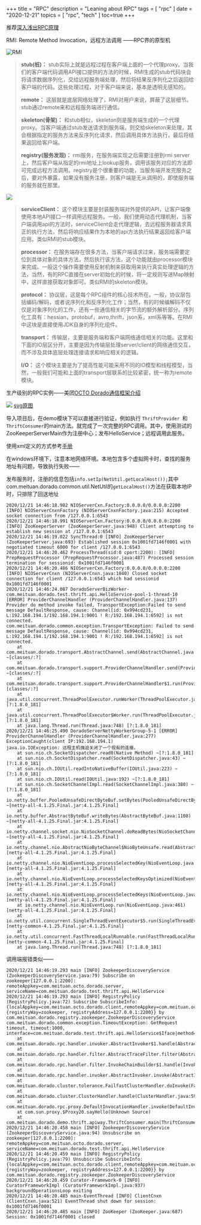 +++
title = "RPC"
description = "Leaning about RPC"
tags = [
    "rpc"
]
date = "2020-12-21"
topics = [
    "rpc",
    "tech"
]
toc=true
+++


推荐[深入浅出RPC原理](https://ketao1989.github.io/2016/12/10/rpc-theory-in-action/#%E9%80%9A%E7%94%A8rpc%E6%9E%B6%E6%9E%84) 

RMI: Remote Method Invocation，远程方法调用 ——RPC界的原型机

![RMI](https://upload-images.jianshu.io/upload_images/3296949-68c8a9173348f901.png?imageMogr2/auto-orient/strip%7CimageView2/2/w/1240)

>**stub(桩)：** stub实际上就是远程过程在客户端上面的一个代理proxy。当我们的客户端代码调用API接口提供的方法的时候，RMI生成的stub代码块会将请求数据序列化，交给远程服务端处理，然后将结果反序列化之后返回给客户端的代码。这些处理过程，对于客户端来说，基本是透明无感知的。
>
>**remote：** 这层就是底层网络处理了，RMI对用户来说，屏蔽了这层细节。stub通过remote来和远程服务端进行通信。
>
>**skeleton(骨架)：** 和stub相似，skeleton则是服务端生成的一个代理proxy。当客户端通过stub发送请求到服务端，则交给skeleton来处理，其会根据指定的服务方法来反序列化请求，然后调用具体方法执行，最后将结果返回给客户端。
>
>**registry(服务发现)：** rmi服务，在服务端实现之后需要注册到rmi server上，然后客户端从指定的rmi地址上lookup服务，调用该服务对应的方法即可完成远程方法调用。registry是个很重要的功能，当服务端开发完服务之后，要对外暴露，如果没有服务注册，则客户端是无从调用的，即使服务端的服务就在那里。

![](https://upload-images.jianshu.io/upload_images/3296949-4fd6050485200f02.png?imageMogr2/auto-orient/strip%7CimageView2/2/w/1240)

>**serviceClient：** 这个模块主要是封装服务端对外提供的API，让客户端像使用本地API接口一样调用远程服务。一般，我们使用动态代理机制，当客户端调用api的方法时，serviceClient会走代理逻辑，去远程服务器请求真正的执行方法，然后将响应结果作为本地的api方法执行结果返回给客户端应用。类似RMI的stub模块。
>
>**processor：** 在服务端存在很多方法，当客户端请求过来，服务端需要定位到具体对象的具体方法，然后执行该方法，这个功能就由processor模块来完成。一般这个操作需要使用反射机制来获取用来执行真实处理逻辑的方法，当然，有的RPC直接在server初始化的时候，将一定规则写进Map映射中，这样直接获取对象即可。类似RMI的skeleton模块。
>
>**protocol：** 协议层，这是每个RPC组件的核心技术所在。一般，协议层包括编码/解码，或者说序列化和反序列化工作；当然，有的时候编解码不仅仅是对象序列化的工作，还有一些通信相关的字节流的额外解析部分。序列化工具有：hessian，protobuf，avro,thrift，json系，xml系等等。在RMI中这块是直接使用JDK自身的序列化组件。
>
>**transport：** 传输层，主要是服务端和客户端网络通信相关的功能。这里和下面的IO层区分开，主要是因为传输层处理server/client的网络通信交互，而不涉及具体底层处理连接请求和响应相关的逻辑。
>
>**I/O：** 这个模块主要是为了提高性能可能采用不同的IO模型和线程模型，当然，一般我们可能和上面的transport层联系的比较紧密，统一称为remote模块。

生产级别的RPC实例——美团[OCTO Dorado通信框架介绍](https://github.com/Meituan-Dianping/octo-rpc/wiki/OCTO-Dorado%E9%80%9A%E4%BF%A1%E6%A1%86%E6%9E%B6%E4%BB%8B%E7%BB%8D)

![](https://upload-images.jianshu.io/upload_images/3296949-a5b8f904d051b180.png?imageMogr2/auto-orient/strip%7CimageView2/2/w/1240)
[svg原图](https://raw.githubusercontent.com/Meituan-Dianping/octo-rpc/master/dorado/dorado-doc/img/FrameworkDesign.svg)

导入项目后，在demo模块下可以直接进行验证，例如执行 `ThriftProvider `和`ThriftConsumer`的main方法。就完成了一次完整的RPC调用。其中，使用测试的ZooKeeperServerMain作为注册中心；发布HelloService；远程调用此服务。

使用xml定义的方式参考[手册](https://github.com/Meituan-Dianping/octo-rpc/blob/master/dorado/dorado-doc/Manual.md)


在windows环境下，注意本地网络环境。本地包含多个虚拟网卡时，查找的服务地址有问题，导致执行失败——

发布服务时，注册的信息包括`info.setIp(NetUtil.getLocalHost());`其中com.meituan.dorado.common.util.NetUtil的`getLocalHost()`方法在获取本地IP时，只排除了回送地址

```
2020/12/21 14:46:18.982 NIOServerCxn.Factory:0.0.0.0/0.0.0.0:2200 [INFO] NIOServerCnxnFactory (NIOServerCnxnFactory.java:215) Accepted socket connection from /127.0.0.1:6543
2020/12/21 14:46:18.991 NIOServerCxn.Factory:0.0.0.0/0.0.0.0:2200 [INFO] ZooKeeperServer (ZooKeeperServer.java:948) Client attempting to establish new session at /127.0.0.1:6543
2020/12/21 14:46:19.022 SyncThread:0 [INFO] ZooKeeperServer (ZooKeeperServer.java:693) Established session 0x1001fd7146f0001 with negotiated timeout 6000 for client /127.0.0.1:6543
2020/12/21 14:46:20.462 ProcessThread(sid:0 cport:2200): [INFO] PrepRequestProcessor (PrepRequestProcessor.java:487) Processed session termination for sessionid: 0x1001fd7146f0001
2020/12/21 14:46:20.486 NIOServerCxn.Factory:0.0.0.0/0.0.0.0:2200 [INFO] NIOServerCnxn (NIOServerCnxn.java:1040) Closed socket connection for client /127.0.0.1:6543 which had sessionid 0x1001fd7146f0001
2020/12/21 14:46:24.087 DoradoServerBizWorker-com.meituan.dorado.test.thrift.api.HelloService-pool-1-thread-10 [ERROR] ProviderChannelHandler (ProviderChannelHandler.java:137) Provider do method invoke failed, TransportException:Failed to send message DefaultResponse, cause: Channel[id: 0x994cd231, L:192.168.194.1/192.168.194.1:9001 ! R:/192.168.194.1:6592] is not connected.
com.meituan.dorado.common.exception.TransportException: Failed to send message DefaultResponse, cause: Channel[id: 0x994cd231, L:192.168.194.1/192.168.194.1:9001 ! R:/192.168.194.1:6592] is not connected.
	at com.meituan.dorado.transport.AbstractChannel.send(AbstractChannel.java:37) ~[classes/:?]
	at com.meituan.dorado.transport.support.ProviderChannelHandler.send(ProviderChannelHandler.java:161) ~[classes/:?]
	at com.meituan.dorado.transport.support.ProviderChannelHandler$1.run(ProviderChannelHandler.java:134) [classes/:?]
	at java.util.concurrent.ThreadPoolExecutor.runWorker(ThreadPoolExecutor.java:1149) [?:1.8.0_181]
	at java.util.concurrent.ThreadPoolExecutor$Worker.run(ThreadPoolExecutor.java:624) [?:1.8.0_181]
	at java.lang.Thread.run(Thread.java:748) [?:1.8.0_181]
2020/12/21 14:46:25.490 DoradoServerNettyWorkerGroup-5-1 [ERROR] ProviderChannelHandler (ProviderChannelHandler.java:277) ExceptionCaught(client IP:192.168.194.1)
java.io.IOException: 远程主机强迫关闭了一个现有的连接。
	at sun.nio.ch.SocketDispatcher.read0(Native Method) ~[?:1.8.0_181]
	at sun.nio.ch.SocketDispatcher.read(SocketDispatcher.java:43) ~[?:1.8.0_181]
	at sun.nio.ch.IOUtil.readIntoNativeBuffer(IOUtil.java:223) ~[?:1.8.0_181]
	at sun.nio.ch.IOUtil.read(IOUtil.java:192) ~[?:1.8.0_181]
	at sun.nio.ch.SocketChannelImpl.read(SocketChannelImpl.java:380) ~[?:1.8.0_181]
	at io.netty.buffer.PooledUnsafeDirectByteBuf.setBytes(PooledUnsafeDirectByteBuf.java:288) ~[netty-all-4.1.25.Final.jar:4.1.25.Final]
	at io.netty.buffer.AbstractByteBuf.writeBytes(AbstractByteBuf.java:1108) ~[netty-all-4.1.25.Final.jar:4.1.25.Final]
	at io.netty.channel.socket.nio.NioSocketChannel.doReadBytes(NioSocketChannel.java:345) ~[netty-all-4.1.25.Final.jar:4.1.25.Final]
	at io.netty.channel.nio.AbstractNioByteChannel$NioByteUnsafe.read(AbstractNioByteChannel.java:148) [netty-all-4.1.25.Final.jar:4.1.25.Final]
	at io.netty.channel.nio.NioEventLoop.processSelectedKey(NioEventLoop.java:647) [netty-all-4.1.25.Final.jar:4.1.25.Final]
	at io.netty.channel.nio.NioEventLoop.processSelectedKeysOptimized(NioEventLoop.java:582) [netty-all-4.1.25.Final.jar:4.1.25.Final]
	at io.netty.channel.nio.NioEventLoop.processSelectedKeys(NioEventLoop.java:499) [netty-all-4.1.25.Final.jar:4.1.25.Final]
	at io.netty.channel.nio.NioEventLoop.run(NioEventLoop.java:461) [netty-all-4.1.25.Final.jar:4.1.25.Final]
	at io.netty.util.concurrent.SingleThreadEventExecutor$5.run(SingleThreadEventExecutor.java:884) [netty-common-4.1.25.Final.jar:4.1.25.Final]
	at io.netty.util.concurrent.FastThreadLocalRunnable.run(FastThreadLocalRunnable.java:30) [netty-common-4.1.25.Final.jar:4.1.25.Final]
	at java.lang.Thread.run(Thread.java:748) [?:1.8.0_181]
```

调用端报错类似——

```
2020/12/21 14:46:19.293 main [INFO] ZookeeperDiscoveryService (ZookeeperDiscoveryService.java:79) Subscribe on zookeeper[127.0.0.1:2200]: remoteAppkey=com.meituan.octo.dorado.server, serviceName=com.meituan.dorado.test.thrift.api.HelloService
2020/12/21 14:46:19.293 main [INFO] RegistryPolicy (RegistryPolicy.java:72) Subscribe SubscribeInfo:{localAppkey=com.meituan.octo.dorado.client,remoteAppkey=com.meituan.octo.dorado.server,serviceName=com.meituan.dorado.test.thrift.api.HelloService,protocol=thrift,serialize=thriftCodec,env=test,attachments={registryWay=zookeeper, registryAddress=127.0.0.1:2200}} by com.meituan.dorado.registry.zookeeper.ZookeeperDiscoveryService
com.meituan.dorado.common.exception.TimeoutException: GetRequest timeout, timeout:1000, interface=com.meituan.dorado.test.thrift.api.HelloService$Iface|method=sayHello|provider=192.168.194.1:9001
	at com.meituan.dorado.rpc.handler.invoker.AbstractInvoker$1.handle(AbstractInvoker.java:134)
	at com.meituan.dorado.rpc.handler.filter.AbstractTraceFilter.filter(AbstractTraceFilter.java:38)
	at com.meituan.dorado.rpc.handler.filter.InvokeChainBuilder$1.handle(InvokeChainBuilder.java:81)
	at com.meituan.dorado.rpc.handler.invoker.AbstractInvoker.invoke(AbstractInvoker.java:71)
	at com.meituan.dorado.cluster.tolerance.FailfastClusterHandler.doInvoke(FailfastClusterHandler.java:41)
	at com.meituan.dorado.cluster.ClusterHandler.handle(ClusterHandler.java:59)
	at com.meituan.dorado.rpc.proxy.DefaultInvocationHandler.invoke(DefaultInvocationHandler.java:58)
	at com.sun.proxy.$Proxy20.sayHello(Unknown Source)
	at com.meituan.dorado.demo.thrift.apiway.ThriftConsumer.main(ThriftConsumer.java:35)
2020/12/21 14:46:20.458 main [INFO] ZookeeperDiscoveryService (ZookeeperDiscoveryService.java:94) Unsubscribe on zookeeper[127.0.0.1:2200]: remoteAppkey=com.meituan.octo.dorado.server, serviceName=com.meituan.dorado.test.thrift.api.HelloService
2020/12/21 14:46:20.459 main [INFO] RegistryPolicy (RegistryPolicy.java:79) Unsubscribe SubscribeInfo:{localAppkey=com.meituan.octo.dorado.client,remoteAppkey=com.meituan.octo.dorado.server,serviceName=com.meituan.dorado.test.thrift.api.HelloService,protocol=thrift,serialize=thriftCodec,env=test,attachments={registryWay=zookeeper, registryAddress=127.0.0.1:2200}} by com.meituan.dorado.registry.zookeeper.ZookeeperDiscoveryService
2020/12/21 14:46:20.459 Curator-Framework-0 [INFO] CuratorFrameworkImpl (CuratorFrameworkImpl.java:937) backgroundOperationsLoop exiting
2020/12/21 14:46:20.485 main-EventThread [INFO] ClientCnxn (ClientCnxn.java:521) EventThread shut down for session: 0x1001fd7146f0001
2020/12/21 14:46:20.485 main [INFO] ZooKeeper (ZooKeeper.java:687) Session: 0x1001fd7146f0001 closed
```